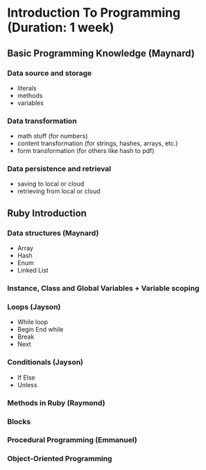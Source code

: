 # Introduction To Programming (Duration: 1 week)
## Basic Programming Knowledge (Maynard)
### Data source and storage
  - literals
  - methods
  - variables

### Data transformation
  - math stuff (for numbers)
  - content transformation (for strings, hashes, arrays, etc.)
  - form transformation (for others like hash to pdf)

### Data persistence and retrieval
  - saving to local or cloud
  - retrieving from local or cloud

## Ruby Introduction
### Data structures (Maynard)
  - Array
  - Hash
  - Enum
  - Linked List
  
### Instance, Class and Global Variables + Variable scoping

### Loops (Jayson)
  - While loop
  - Begin End while
  - Break
  - Next

### Conditionals (Jayson)
  - If Else
  - Unless

### Methods in Ruby (Raymond)
### Blocks

### Procedural Programming (Emmanuel)
### Object-Oriented Programming
